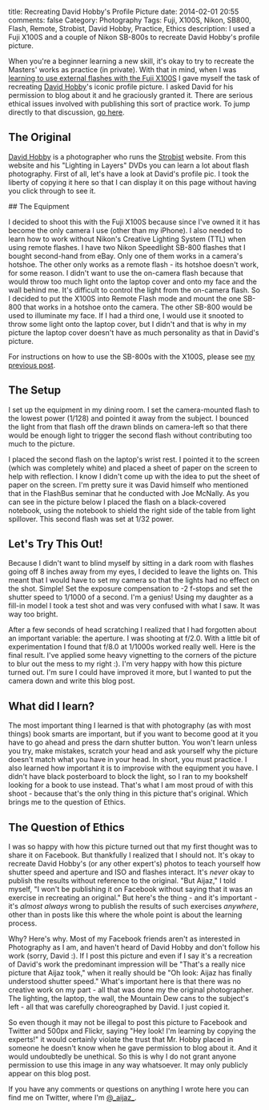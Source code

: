 title: Recreating David Hobby's Profile Picture
date: 2014-02-01 20:55
comments: false
Category: Photography
Tags: Fuji, X100S, Nikon, SB800, Flash, Remote, Strobist, David Hobby, Practice, Ethics
description: I used a Fuji X100S and a couple of Nikon SB-800s to recreate David Hobby's profile picture.

When you're a beginner learning a new skill, it's okay to try to recreate the Masters' works as practice (in private).  With that in mind, when I was [learning to use external flashes with the Fuji X100S](/2014/02/01/external-flash-Fuji-X100S) I gave myself the task of recreating [David Hobby](https://twitter.com/strobist)'s iconic profile picture. I asked David for his permission to blog about it and he graciously granted it. There are serious ethical issues involved with publishing this sort of practice work.  To jump directly to that discussion, [go here](#ethics).

<!-- more -->

## The Original

[David Hobby](https://twitter.com/strobist) is a photographer who runs the [Strobist](http://strobist.blogspot.com/) website. From this website and his "Lighting in Layers" DVDs you can learn a lot about flash photography.  First of all, let's have a look at David's profile pic. I took the liberty of copying it here so that I can display it on this page without having you click through to see it.  

<!-- ai c /images/photos/hobbyBTS/hobby.png /images/photos/hobbyBTS/hobby.png 240 240 David Hobby's Profile Pic -->
<div style="clear: both"></div>
## The Equipment

I decided to shoot this with the Fuji X100S because since I've owned it it has become the only camera I use (other than my iPhone).  I also needed to learn how to work without Nikon's Creative Lighting System (TTL) when using remote flashes.  I have two Nikon Speedlight SB-800 flashes that I bought second-hand from eBay. Only one of them works in a camera's hotshoe. The other only works as a remote flash - its hotshoe doesn't work, for some reason.  I didn't want to use the on-camera flash because that would throw too much light onto the laptop cover and onto my face and the wall behind me.  It's difficult to control the light from the on-camera flash.  So I decided to put the X100S into Remote Flash mode and mount the one SB-800 that works in a hotshoe onto the camera. The other SB-800 would be used to illuminate my face.  If I had a third one, I would use it snooted to throw some light onto the laptop cover, but I didn't and that is why in my picture the laptop cover doesn't have as much personality as that in David's picture. 

For instructions on how to use the SB-800s with the X100S, please see [my previous post](/2014/02/01/external-flash-Fuji-X100S/).

## The Setup

I set up the equipment in my dining room.  I set the camera-mounted flash to the lowest power (1/128) and pointed it away from the subject. I bounced the light from that flash off the drawn blinds on camera-left so that there would be enough light to trigger the second flash without contributing too much to the picture. 

<!-- ai c /images/photos/hobbyBTS/camera@2x.jpg /images/photos/hobbyBTS/camera.jpg 640 480 The camera and the laptop -->
<div style="clear: both"></div>

I placed the second flash on the laptop's wrist rest. I pointed it to the screen (which was completely white) and placed a sheet of paper on the screen to help with reflection. I know I didn't come up with the idea to put the sheet of paper on the screen. I'm pretty sure it was David himself who mentioned that in the FlashBus seminar that he conducted with Joe McNally.  As you can see in the picture below I placed the flash on a black-covered notebook, using the notebook to shield the right side of the table from light spillover. This second flash was set at 1/32 power. 

<!-- ai c /images/photos/hobbyBTS/laptop@2x.jpg /images/photos/hobbyBTS/laptop.jpg 640 480 The second SB-800 -->
<div style="clear: both"></div>

## Let's Try This Out!

Because I didn't want to blind myself by sitting in a dark room with flashes going off 8 inches away from my eyes, I decided to leave the lights on.  This meant that I would have to set my camera so that the lights had no effect on the shot.  Simple! Set the exposure compensation to -2 f-stops and set the shutter speed to 1/1000 of a second. I'm a genius! Using my daughter as a fill-in model I took a test shot and was very confused with what I saw. It was way too bright.

<!-- ai c /images/photos/hobbyBTS/over@2x.jpg /images/photos/hobbyBTS/over.jpg 640 490 Why is this overexposed? -->
<div style="clear: both"></div>

After a few seconds of head scratching I realized that I had forgotten about an important variable: the aperture. I was shooting at f/2.0.  With a little bit of experimentation I found that f/8.0 at 1/1000s worked really well.  Here is the final result. I've applied some heavy vignetting to the corners of the picture to blur out the mess to my right :). I'm very happy with how this picture turned out. I'm sure I could have improved it more, but I wanted to put the camera down and write this blog post.

<!-- ai c /images/photos/hobbyBTS/resultBig.jpg /images/photos/hobbyBTS/result.jpg 640 361 The final picture -->
<!-- ai c /images/photos/hobbyBTS/croppedBig.jpg /images/photos/hobbyBTS/cropped.jpg 240 240 The cropped version -->
<div style="clear: both"></div>

## What did I learn?

The most important thing I learned is that with photography (as with most things) book smarts are important, but if you want to become good at it you have to go ahead and press the darn shutter button.  You won't learn unless you try, make mistakes, scratch your head and ask yourself why the picture doesn't match what you have in your head.  In short, you must practice. I also learned how important it is to improvise with the equipment you have.  I didn't have black posterboard to block the light, so I ran to my bookshelf looking for a book to use instead.  That's what I am most proud of with this shoot - because that's the only thing in this picture that's original. Which brings me to the question of Ethics.

<a name="ethics"></a>
## The Question of Ethics

I was so happy with how this picture turned out that my first thought was to share it on Facebook.  But thankfully I realized that I should not.  It's okay to recreate David Hobby's (or any other expert's) photos to teach yourself how shutter speed and aperture and ISO and flashes interact. It's *never* okay to publish the results without reference to the original.  "But Aijaz," I told myself, "I won't be publishing it on Facebook without saying that it was an exercise in recreating an original."  But here's the thing - and it's important - it's *almost always* wrong to publish the results of such exercises _anywhere_, other than in posts like this where the whole point is about the learning process.  

Why?  Here's why.  Most of my Facebook friends aren't as interested in Photography as I am, and haven't heard of David Hobby and don't follow his work (sorry, David :). If I post this picture and even if I say it's a recreation of David's work the predominant impression will be "That's a really nice picture that Aijaz took," when it really should be "Oh look: Aijaz has finally understood shutter speed."  What's important here is that there was no creative work on my part - all that was done my the original photographer. The lighting, the laptop, the wall, the Mountain Dew cans to the subject's left - all that was carefully choreographed by David. I just copied it.  

So even though it may not be illegal to post this picture to Facebook and Twitter and 500px and Flickr, saying "Hey look! I'm learning by copying the experts!" it would certainly violate the trust that Mr. Hobby placed in someone he doesn't know when he gave permission to blog about it. And it would undoubtedly be unethical.  So this is why I do not grant anyone permission to use this image in any way whatsoever. It may only publicly appear on this blog post.  

If you have any comments or questions on 
anything I wrote here you can find me on Twitter, where I'm [@\_aijaz\_](http://twitter.com/_aijaz_).